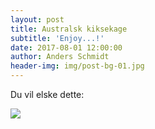 ```yaml
---
layout: post
title: Australsk kiksekage
subtitle: 'Enjoy...!'
date: 2017-08-01 12:00:00
author: Anders Schmidt
header-img: img/post-bg-01.jpg
---
```



Du vil elske dette:

![](/site/site/uploads/versions/au-kiks---x----1024-688x---.jpg)